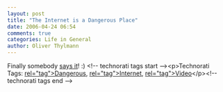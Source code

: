 ```yaml
---
layout: post
title: "The Internet is a Dangerous Place"
date: 2006-04-24 06:54
comments: true
categories: Life in General
author: Oliver Thylmann
---
```



Finally somebody [says it](http://eclectech.co.uk/dailymailpicnic.php)! :)
&lt;!-- technorati tags start --&gt;&lt;p&gt;Technorati Tags: [ rel=&quot;tag&quot;&gt;Dangerous](http://www.technorati.com/tag/Dangerous), [ rel=&quot;tag&quot;&gt;Internet](http://www.technorati.com/tag/Internet), [ rel=&quot;tag&quot;&gt;Video](http://www.technorati.com/tag/Video)&lt;/p&gt;&lt;!-- technorati tags end --&gt;


